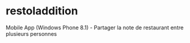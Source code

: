 # restoladdition
Mobile App (Windows Phone 8.1) - Partager la note de restaurant entre plusieurs personnes
